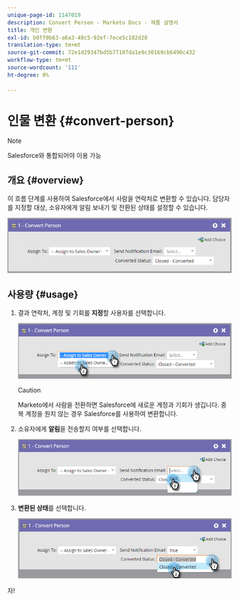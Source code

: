```yaml
---
unique-page-id: 1147019
description: Convert Person - Marketo Docs - 제품 설명서
title: 개인 변환
exl-id: b0ff0b63-a6a3-48c5-92ef-7ece5c182d28
translation-type: tm+mt
source-git-commit: 72e1d29347bd5b77107da1e9c30169cb6490c432
workflow-type: tm+mt
source-wordcount: '111'
ht-degree: 0%

---
```


# 인물 변환 {#convert-person}

>[!NOTE]
>
>Salesforce와 통합되어야 이용 가능

## 개요 {#overview}

이 흐름 단계를 사용하여 Salesforce에서 사람을 연락처로 변환할 수 있습니다. 담당자를 지정할 대상, 소유자에게 알림 보내기 및 전환된 상태를 설정할 수 있습니다.

![](assets/one-2.png)

## 사용량 {#usage}

1. 결과 연락처, 계정 및 기회를 **지정**&#x200B;할 사용자를 선택합니다.

   ![](assets/two-2.png)

   >[!CAUTION]
   >
   >Marketo에서 사람을 전환하면 Salesforce에 새로운 계정과 기회가 생깁니다. 중복 계정을 원치 않는 경우 Salesforce를 사용하여 변환합니다.

1. 소유자에게 **알림**&#x200B;을 전송할지 여부를 선택합니다.

   ![](assets/three-2.png)

1. **변환된 상태**&#x200B;를 선택합니다.

   ![](assets/four-3.png)

자!

